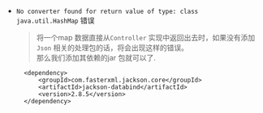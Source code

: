 

- `No converter found for return value of type: class java.util.HashMap` 错误
    > 将一个map 数据直接从`Controller` 实现中返回出去时，如果没有添加`Json` 相关的处理包的话，将会出现这样的错误。<br>
    > 那么我们添加其依赖的jar 包就可以了.<br>

        <dependency>
            <groupId>com.fasterxml.jackson.core</groupId>
            <artifactId>jackson-databind</artifactId>
            <version>2.8.5</version>
        </dependency>



